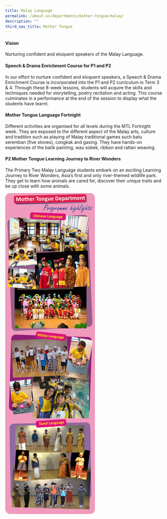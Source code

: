 ```yaml
---
title: Malay Language
permalink: /about-us/departments/mother-tongue/malay/
description: ""
third_nav_title: Mother Tongue
---
```






<h4><strong>Vision</strong></h4>
<p>Nurturing confident and eloquent speakers of the Malay Language.</p>
<h4><strong>Speech &amp; Drama Enrichment Course for P1 and P2</strong></h4>
<p>In our effort to nurture confident and eloquent speakers, a Speech &amp; Drama Enrichment Course is incorporated into the P1 and P2 curriculum in Term 3 &amp; 4. Through these 8-week lessons, students will acquire the skills and techniques needed for storytelling, poetry recitation and acting. This course culminates in a performance at the end of the session to display what the students have learnt.</p>
<h4><strong>Mother Tongue Language Fortnight</strong></h4>
<p>Different activities are organised for all levels during the MTL Fortnight week. They are exposed to the different aspect of the Malay arts, culture and tradition such as playing of Malay traditional games such batu seremban (five stones), congkak and gasing. They have hands-on experiences of the batik painting, wau sobek, ribbon and rattan weaving.</p>
<h4><strong>P2 Mother Tongue Learning Journey to River Wonders</strong></h4>
<p>The Primary Two Malay Language students embark on an exciting Learning Journey to River Wonders, Asia&rsquo;s first and only river-themed wildlife park. They get to learn how animals are cared for, discover their unique traits and be up close with some animals.</p>
<img src="/images/mtl.jpg">